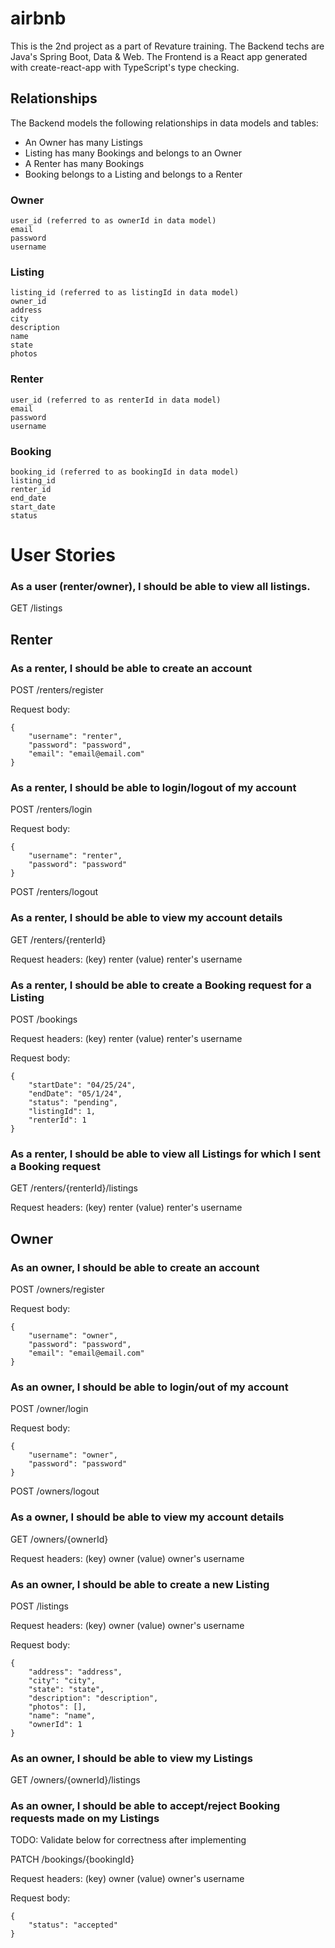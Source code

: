 # airbnb

This is the 2nd project as a part of Revature training. The Backend techs are Java's Spring Boot, Data & Web. The Frontend is a React app generated with create-react-app with TypeScript's type checking.

## Relationships 

The Backend models the following relationships in data models and tables:
- An Owner has many Listings
- Listing has many Bookings and belongs to an Owner
- A Renter has many Bookings
- Booking belongs to a Listing and belongs to a Renter

### Owner
```
user_id (referred to as ownerId in data model)
email
password
username
```

### Listing
```
listing_id (referred to as listingId in data model)
owner_id
address
city
description
name
state
photos
```

### Renter
```
user_id (referred to as renterId in data model)
email
password
username
```

### Booking
```
booking_id (referred to as bookingId in data model)
listing_id
renter_id
end_date
start_date
status
```

# User Stories

### As a user (renter/owner), I should be able to view all listings.

GET /listings

## Renter

### As a renter, I should be able to create an account

POST /renters/register

Request body:
```
{
    "username": "renter",
    "password": "password",
    "email": "email@email.com"
}
```

### As a renter, I should be able to login/logout of my account

POST /renters/login

Request body:
```
{
    "username": "renter",
    "password": "password"
}
```

POST /renters/logout

### As a renter, I should be able to view my account details

GET /renters/{renterId}

Request headers:
(key) renter (value) renter's username

### As a renter, I should be able to create a Booking request for a Listing

POST /bookings

Request headers:
(key) renter (value) renter's username

Request body:
```
{
    "startDate": "04/25/24",
    "endDate": "05/1/24",
    "status": "pending",
    "listingId": 1,
    "renterId": 1
}
```

### As a renter, I should be able to view all Listings for which I sent a Booking request

GET /renters/{renterId}/listings

Request headers:
(key) renter (value) renter's username

## Owner

### As an owner, I should be able to create an account

POST /owners/register

Request body:
```
{
    "username": "owner",
    "password": "password",
    "email": "email@email.com"
}
```

### As an owner, I should be able to login/out of my account

POST /owner/login

Request body:
```
{
    "username": "owner",
    "password": "password"
}
```

POST /owners/logout

### As a owner, I should be able to view my account details

GET /owners/{ownerId}

Request headers:
(key) owner (value) owner's username

### As an owner, I should be able to create a new Listing

POST /listings

Request headers:
(key) owner (value) owner's username

Request body:
```
{
    "address": "address",
    "city": "city",
    "state": "state",
    "description": "description",
    "photos": [],
    "name": "name",
    "ownerId": 1
}
```

### As an owner, I should be able to view my Listings

GET /owners/{ownerId}/listings

### As an owner, I should be able to accept/reject Booking requests made on my Listings

TODO: Validate below for correctness after implementing

PATCH /bookings/{bookingId}

Request headers:
(key) owner (value) owner's username

Request body:
```
{
    "status": "accepted"
}
```